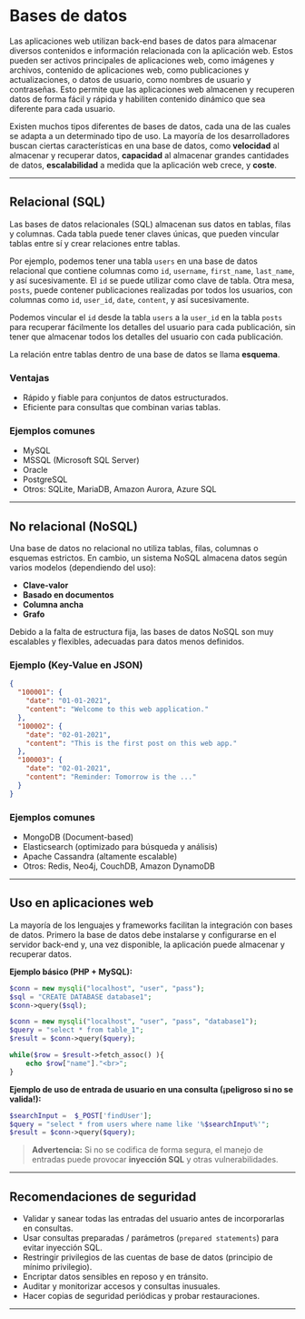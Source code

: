 # Bases de datos

Las aplicaciones web utilizan back-end bases de datos para almacenar diversos contenidos e información relacionada con la aplicación web. Estos pueden ser activos principales de aplicaciones web, como imágenes y archivos, contenido de aplicaciones web, como publicaciones y actualizaciones, o datos de usuario, como nombres de usuario y contraseñas. Esto permite que las aplicaciones web almacenen y recuperen datos de forma fácil y rápida y habiliten contenido dinámico que sea diferente para cada usuario.

Existen muchos tipos diferentes de bases de datos, cada una de las cuales se adapta a un determinado tipo de uso. La mayoría de los desarrolladores buscan ciertas características en una base de datos, como **velocidad** al almacenar y recuperar datos, **capacidad** al almacenar grandes cantidades de datos, **escalabilidad** a medida que la aplicación web crece, y **coste**.

---

## Relacional (SQL)

Las bases de datos relacionales (SQL) almacenan sus datos en tablas, filas y columnas. Cada tabla puede tener claves únicas, que pueden vincular tablas entre sí y crear relaciones entre tablas.

Por ejemplo, podemos tener una tabla `users` en una base de datos relacional que contiene columnas como `id`, `username`, `first_name`, `last_name`, y así sucesivamente. El `id` se puede utilizar como clave de tabla. Otra mesa, `posts`, puede contener publicaciones realizadas por todos los usuarios, con columnas como `id`, `user_id`, `date`, `content`, y así sucesivamente.

Podemos vincular el `id` desde la tabla `users` a la `user_id` en la tabla `posts` para recuperar fácilmente los detalles del usuario para cada publicación, sin tener que almacenar todos los detalles del usuario con cada publicación.

La relación entre tablas dentro de una base de datos se llama **esquema**.

### Ventajas
- Rápido y fiable para conjuntos de datos estructurados.
- Eficiente para consultas que combinan varias tablas.

### Ejemplos comunes
- MySQL
- MSSQL (Microsoft SQL Server)
- Oracle
- PostgreSQL
- Otros: SQLite, MariaDB, Amazon Aurora, Azure SQL

---

## No relacional (NoSQL)

Una base de datos no relacional no utiliza tablas, filas, columnas o esquemas estrictos. En cambio, un sistema NoSQL almacena datos según varios modelos (dependiendo del uso):

- **Clave-valor**
- **Basado en documentos**
- **Columna ancha**
- **Grafo**

Debido a la falta de estructura fija, las bases de datos NoSQL son muy escalables y flexibles, adecuadas para datos menos definidos.

### Ejemplo (Key-Value en JSON)
```json
{
  "100001": {
    "date": "01-01-2021",
    "content": "Welcome to this web application."
  },
  "100002": {
    "date": "02-01-2021",
    "content": "This is the first post on this web app."
  },
  "100003": {
    "date": "02-01-2021",
    "content": "Reminder: Tomorrow is the ..."
  }
}
```

### Ejemplos comunes
- MongoDB (Document-based)
- Elasticsearch (optimizado para búsqueda y análisis)
- Apache Cassandra (altamente escalable)
- Otros: Redis, Neo4j, CouchDB, Amazon DynamoDB

---

## Uso en aplicaciones web

La mayoría de los lenguajes y frameworks facilitan la integración con bases de datos. Primero la base de datos debe instalarse y configurarse en el servidor back-end y, una vez disponible, la aplicación puede almacenar y recuperar datos.

**Ejemplo básico (PHP + MySQL):**
```php
$conn = new mysqli("localhost", "user", "pass");
$sql = "CREATE DATABASE database1";
$conn->query($sql);

$conn = new mysqli("localhost", "user", "pass", "database1");
$query = "select * from table_1";
$result = $conn->query($query);

while($row = $result->fetch_assoc() ){
    echo $row["name"]."<br>";
}
```

**Ejemplo de uso de entrada de usuario en una consulta (¡peligroso si no se valida!):**
```php
$searchInput =  $_POST['findUser'];
$query = "select * from users where name like '%$searchInput%'";
$result = $conn->query($query);
```

> **Advertencia:** Si no se codifica de forma segura, el manejo de entradas puede provocar **inyección SQL** y otras vulnerabilidades.

---

## Recomendaciones de seguridad
- Validar y sanear todas las entradas del usuario antes de incorporarlas en consultas.
- Usar consultas preparadas / parámetros (`prepared statements`) para evitar inyección SQL.
- Restringir privilegios de las cuentas de base de datos (principio de mínimo privilegio).
- Encriptar datos sensibles en reposo y en tránsito.
- Auditar y monitorizar accesos y consultas inusuales.
- Hacer copias de seguridad periódicas y probar restauraciones.

---
